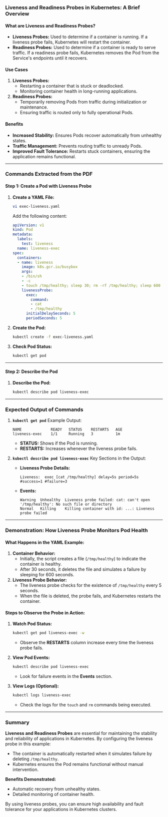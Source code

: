 ### **Liveness and Readiness Probes in Kubernetes: A Brief Overview**

#### **What are Liveness and Readiness Probes?**
- **Liveness Probes:** Used to determine if a container is running. If a liveness probe fails, Kubernetes will restart the container.
- **Readiness Probes:** Used to determine if a container is ready to serve traffic. If a readiness probe fails, Kubernetes removes the Pod from the Service's endpoints until it recovers.

#### **Use Cases**
1. **Liveness Probes:**
   - Restarting a container that is stuck or deadlocked.
   - Monitoring container health in long-running applications.
2. **Readiness Probes:**
   - Temporarily removing Pods from traffic during initialization or maintenance.
   - Ensuring traffic is routed only to fully operational Pods.

#### **Benefits**
- **Increased Stability:** Ensures Pods recover automatically from unhealthy states.
- **Traffic Management:** Prevents routing traffic to unready Pods.
- **Improved Fault Tolerance:** Restarts stuck containers, ensuring the application remains functional.

---

### **Commands Extracted from the PDF**

#### **Step 1: Create a Pod with Liveness Probe**

1. **Create a YAML File:**
   ```bash
   vi exec-liveness.yaml
   ```
   Add the following content:
   ```yaml
   apiVersion: v1
   kind: Pod
   metadata:
     labels:
       test: liveness
     name: liveness-exec
   spec:
     containers:
     - name: liveness
       image: k8s.gcr.io/busybox
       args:
       - /bin/sh
       - -c
       - touch /tmp/healthy; sleep 30; rm -rf /tmp/healthy; sleep 600
       livenessProbe:
         exec:
           command:
           - cat
           - /tmp/healthy
         initialDelaySeconds: 5
         periodSeconds: 5
   ```

2. **Create the Pod:**
   ```bash
   kubectl create -f exec-liveness.yaml
   ```

3. **Check Pod Status:**
   ```bash
   kubectl get pod
   ```

---

#### **Step 2: Describe the Pod**

1. **Describe the Pod:**
   ```bash
   kubectl describe pod liveness-exec
   ```

---

### **Expected Output of Commands**

1. **`kubectl get pod`**
   Example Output:
   ```
   NAME             READY   STATUS    RESTARTS   AGE
   liveness-exec    1/1     Running   3          1m
   ```
   - **STATUS:** Shows if the Pod is running.
   - **RESTARTS:** Increases whenever the liveness probe fails.

2. **`kubectl describe pod liveness-exec`**
   Key Sections in the Output:
   - **Liveness Probe Details:**  
     ```text
     Liveness:  exec [cat /tmp/healthy] delay=5s period=5s #success=1 #failure=3
     ```
   - **Events:**  
     ```text
     Warning  Unhealthy  Liveness probe failed: cat: can't open '/tmp/healthy': No such file or directory
     Normal   Killing    Killing container with id: ...: Liveness probe failed
     ```

---

### **Demonstration: How Liveness Probe Monitors Pod Health**

#### **What Happens in the YAML Example:**
1. **Container Behavior:**
   - Initially, the script creates a file (`/tmp/healthy`) to indicate the container is healthy.
   - After 30 seconds, it deletes the file and simulates a failure by sleeping for 600 seconds.
2. **Liveness Probe Behavior:**
   - The liveness probe checks for the existence of `/tmp/healthy` every 5 seconds.
   - When the file is deleted, the probe fails, and Kubernetes restarts the container.

#### **Steps to Observe the Probe in Action:**
1. **Watch Pod Status:**
   ```bash
   kubectl get pod liveness-exec -w
   ```
   - Observe the **RESTARTS** column increase every time the liveness probe fails.

2. **View Pod Events:**
   ```bash
   kubectl describe pod liveness-exec
   ```
   - Look for failure events in the **Events** section.

3. **View Logs (Optional):**
   ```bash
   kubectl logs liveness-exec
   ```
   - Check the logs for the `touch` and `rm` commands being executed.

---

### **Summary**

**Liveness and Readiness Probes** are essential for maintaining the stability and reliability of applications in Kubernetes. By configuring the liveness probe in this example:
- The container is automatically restarted when it simulates failure by deleting `/tmp/healthy`.
- Kubernetes ensures the Pod remains functional without manual intervention.

**Benefits Demonstrated:**
- Automatic recovery from unhealthy states.
- Detailed monitoring of container health.

By using liveness probes, you can ensure high availability and fault tolerance for your applications in Kubernetes clusters.
